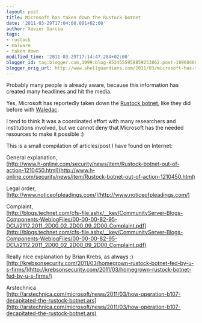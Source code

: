 ```yaml
---
layout: post
title: Microsoft has taken down the Rustock botnet
date: '2011-03-29T17:04:00.001+02:00'
author: Xavier Garcia
tags:
- rustock
- malware
- taken down
modified_time: '2011-03-29T17:14:47.284+02:00'
blogger_id: tag:blogger.com,1999:blog-8534555958859253862.post-1896046000828770686
blogger_orig_url: http://www.shellguardians.com/2011/03/microsoft-has-taken-down-rustock-botnet.html
---
```

Probably many people is already aware, because this information has created many headlines and hit the media.  
  
Yes, Microsoft has reportedly taken down the [Rustock botnet](http://en.wikipedia.org/wiki/Rustock_botnet), like they did before with [Waledac](http://en.wikipedia.org/wiki/Waledac_botnet).  
  
I tend to think It was a coordinated effort with many researchers and institutions involved, but we cannot deny that Microsoft has the needed resources to make it possible :)  
  
This is a small compilation of articles/post I have found on Internet:  
  
General explanation,  
[http://www.h-online.com/security/news/item/Rustock-botnet-out-of-action-1210450.html](http://www.h-online.com/security/news/item/Rustock-botnet-out-of-action-1210450.html)  
  
Legal order,  
[http://www.noticeofpleadings.com/](http://www.noticeofpleadings.com/)  
  
Complaint,  
[http://blogs.technet.com/cfs-file.ashx/__key/CommunityServer-Blogs-Components-WeblogFiles/00-00-00-82-95-DCU/2112.2011_2D00_02_2D00_09_2D00_Complaint.pdf](http://blogs.technet.com/cfs-file.ashx/__key/CommunityServer-Blogs-Components-WeblogFiles/00-00-00-82-95-DCU/2112.2011_2D00_02_2D00_09_2D00_Complaint.pdf)  
  
  
Really nice explanation by Brian Krebs, as always :)  
[http://krebsonsecurity.com/2011/03/homegrown-rustock-botnet-fed-by-u-s-firms/](http://krebsonsecurity.com/2011/03/homegrown-rustock-botnet-fed-by-u-s-firms/)  
  
  
Arstechnica  
[http://arstechnica.com/microsoft/news/2011/03/how-operation-b107-decapitated-the-rustock-botnet.ars](http://arstechnica.com/microsoft/news/2011/03/how-operation-b107-decapitated-the-rustock-botnet.ars)
